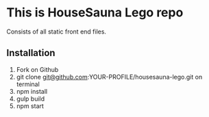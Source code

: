 # This is HouseSauna Lego repo

Consists of all static front end files.

## Installation

1. Fork on Github
2. git clone git@github.com:YOUR-PROFILE/housesauna-lego.git on terminal
3. npm install
4. gulp build
5. npm start

